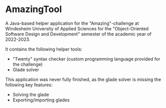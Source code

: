 # AmazingTool
A Java-based helper application for the "Amazing"-challenge at Windesheim University of Applied Sciences for the "Object-Oriented Software Design and Development" semester of the academic year of 2022-2023.

It contains the following helper tools:
- "Twenty" syntax checker (custom programming language provided for the challenge)
- Glade solver

This application was never fully finished, as the glade solver is missing the following key features:
- Solving the glade
- Exporting/importing glades
